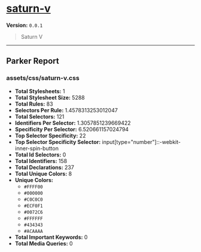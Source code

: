 # [saturn-v]( https://github.com/marcio/saturn-v )

**Version:** `0.0.1`

> Saturn V

* * *

## Parker Report

### assets/css/saturn-v.css

- **Total Stylesheets:** 1
- **Total Stylesheet Size:** 5288
- **Total Rules:** 83
- **Selectors Per Rule:** 1.4578313253012047
- **Total Selectors:** 121
- **Identifiers Per Selector:** 1.3057851239669422
- **Specificity Per Selector:** 6.520661157024794
- **Top Selector Specificity:** 22
- **Top Selector Specificity Selector:** input[type="number"]::-webkit-inner-spin-button
- **Total Id Selectors:** 0
- **Total Identifiers:** 158
- **Total Declarations:** 237
- **Total Unique Colors:** 8
- **Unique Colors:**
	- `#FFFF00`
	- `#000000`
	- `#C0C0C0`
	- `#ECF0F1`
	- `#0072C6`
	- `#FFFFFF`
	- `#434343`
	- `#ACAAAA`
- **Total Important Keywords:** 0
- **Total Media Queries:** 0

